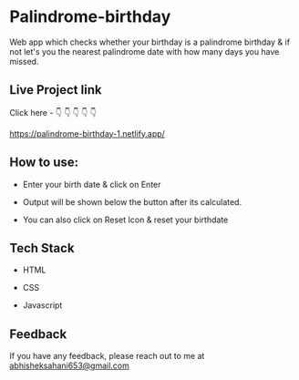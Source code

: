 # Palindrome-birthday

Web app which checks whether your birthday is a palindrome birthday & if not let's you the nearest palindrome date with how many days you have missed.

## Live Project link

Click here - 👇 👇 👇 👇 👇

https://palindrome-birthday-1.netlify.app/



## How to use:


- Enter your birth date & click on Enter

- Output will be shown below the button after its calculated.

- You can also click on Reset Icon & reset your birthdate



## Tech Stack

- HTML

- CSS

- Javascript

## Feedback

If you have any feedback, please reach out to me at abhisheksahani653@gmail.com

